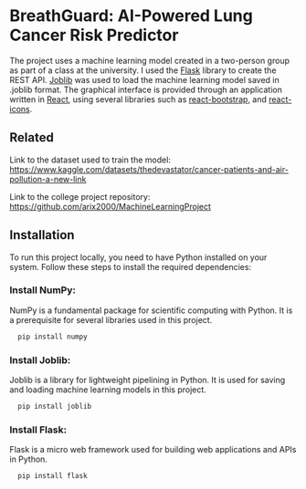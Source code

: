 
# BreathGuard: AI-Powered Lung Cancer Risk Predictor

The project uses a machine learning model created in a two-person group as part of a class at the university. I used the [Flask](https://flask.palletsprojects.com/en/2.3.x/) library to create the REST API. [Joblib](https://joblib.readthedocs.io/en/stable/) was used to load the machine learning model saved in .joblib format. The graphical interface is provided through an application written in [React](https://react.dev), using several libraries such as [react-bootstrap](https://react-bootstrap.netlify.app), and [react-icons](https://react-icons.github.io/react-icons/).




## Related

Link to the dataset used to train the model:
https://www.kaggle.com/datasets/thedevastator/cancer-patients-and-air-pollution-a-new-link

Link to the college project repository:
https://github.com/arix2000/MachineLearningProject

## Installation

To run this project locally, you need to have Python installed on your system. Follow these steps to install the required dependencies:

### Install NumPy:
NumPy is a fundamental package for scientific computing with Python. It is a prerequisite for several libraries used in this project.
```bash
  pip install numpy
```
### Install Joblib:
Joblib is a library for lightweight pipelining in Python. It is used for saving and loading machine learning models in this project.
```bash
  pip install joblib
```
### Install Flask:
Flask is a micro web framework used for building web applications and APIs in Python.
```bash
  pip install flask
```
    
    